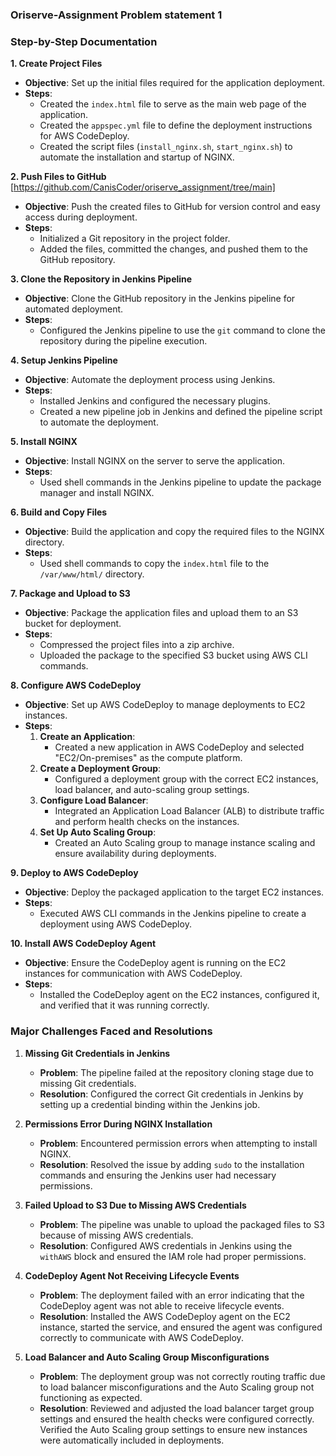 ### Oriserve-Assignment Problem statement 1
### Step-by-Step Documentation

**1. Create Project Files**

- **Objective**: Set up the initial files required for the application deployment.
- **Steps**:
  - Created the `index.html` file to serve as the main web page of the application.
  - Created the `appspec.yml` file to define the deployment instructions for AWS CodeDeploy.
  - Created the script files (`install_nginx.sh`, `start_nginx.sh`) to automate the installation and startup of NGINX.

**2. Push Files to GitHub**
    [https://github.com/CanisCoder/oriserve_assignment/tree/main]
- **Objective**: Push the created files to GitHub for version control and easy access during deployment.
- **Steps**:
  - Initialized a Git repository in the project folder.
  - Added the files, committed the changes, and pushed them to the GitHub repository.

**3. Clone the Repository in Jenkins Pipeline**

- **Objective**: Clone the GitHub repository in the Jenkins pipeline for automated deployment.
- **Steps**:
  - Configured the Jenkins pipeline to use the `git` command to clone the repository during the pipeline execution.

**4. Setup Jenkins Pipeline**

- **Objective**: Automate the deployment process using Jenkins.
- **Steps**:
  - Installed Jenkins and configured the necessary plugins.
  - Created a new pipeline job in Jenkins and defined the pipeline script to automate the deployment.

**5. Install NGINX**

- **Objective**: Install NGINX on the server to serve the application.
- **Steps**:
  - Used shell commands in the Jenkins pipeline to update the package manager and install NGINX.

**6. Build and Copy Files**

- **Objective**: Build the application and copy the required files to the NGINX directory.
- **Steps**:
  - Used shell commands to copy the `index.html` file to the `/var/www/html/` directory.

**7. Package and Upload to S3**

- **Objective**: Package the application files and upload them to an S3 bucket for deployment.
- **Steps**:
  - Compressed the project files into a zip archive.
  - Uploaded the package to the specified S3 bucket using AWS CLI commands.

**8. Configure AWS CodeDeploy**

- **Objective**: Set up AWS CodeDeploy to manage deployments to EC2 instances.
- **Steps**:
  1. **Create an Application**:
     - Created a new application in AWS CodeDeploy and selected "EC2/On-premises" as the compute platform.
  2. **Create a Deployment Group**:
     - Configured a deployment group with the correct EC2 instances, load balancer, and auto-scaling group settings.
  3. **Configure Load Balancer**:
     - Integrated an Application Load Balancer (ALB) to distribute traffic and perform health checks on the instances.
  4. **Set Up Auto Scaling Group**:
     - Created an Auto Scaling group to manage instance scaling and ensure availability during deployments.

**9. Deploy to AWS CodeDeploy**

- **Objective**: Deploy the packaged application to the target EC2 instances.
- **Steps**:
  - Executed AWS CLI commands in the Jenkins pipeline to create a deployment using AWS CodeDeploy.

**10. Install AWS CodeDeploy Agent**

- **Objective**: Ensure the CodeDeploy agent is running on the EC2 instances for communication with AWS CodeDeploy.
- **Steps**:
  - Installed the CodeDeploy agent on the EC2 instances, configured it, and verified that it was running correctly.

### Major Challenges Faced and Resolutions

1. **Missing Git Credentials in Jenkins**
   - **Problem**: The pipeline failed at the repository cloning stage due to missing Git credentials.
   - **Resolution**: Configured the correct Git credentials in Jenkins by setting up a credential binding within the Jenkins job.

2. **Permissions Error During NGINX Installation**
   - **Problem**: Encountered permission errors when attempting to install NGINX.
   - **Resolution**: Resolved the issue by adding `sudo` to the installation commands and ensuring the Jenkins user had necessary permissions.

3. **Failed Upload to S3 Due to Missing AWS Credentials**
   - **Problem**: The pipeline was unable to upload the packaged files to S3 because of missing AWS credentials.
   - **Resolution**: Configured AWS credentials in Jenkins using the `withAWS` block and ensured the IAM role had proper permissions.

4. **CodeDeploy Agent Not Receiving Lifecycle Events**
   - **Problem**: The deployment failed with an error indicating that the CodeDeploy agent was not able to receive lifecycle events.
   - **Resolution**: Installed the AWS CodeDeploy agent on the EC2 instance, started the service, and ensured the agent was configured correctly to communicate with AWS CodeDeploy.

5. **Load Balancer and Auto Scaling Group Misconfigurations**
   - **Problem**: The deployment group was not correctly routing traffic due to load balancer misconfigurations and the Auto Scaling group not functioning as expected.
   - **Resolution**: Reviewed and adjusted the load balancer target group settings and ensured the health checks were configured correctly. Verified the Auto Scaling group settings to ensure new instances were automatically included in deployments.

